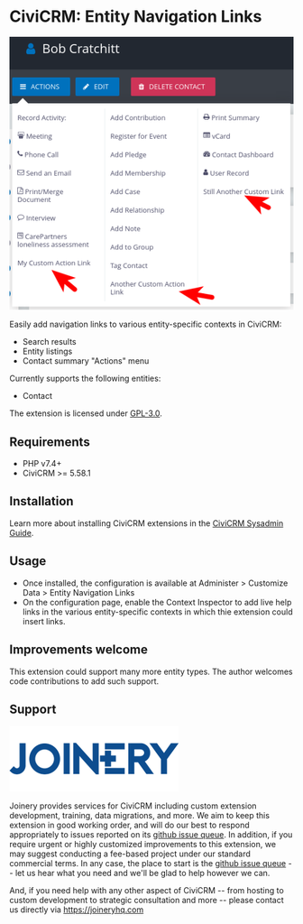 # CiviCRM: Entity Navigation Links

![Screenshot](/images/screenshot.png)

Easily add navigation links to various entity-specific contexts in CiviCRM:

* Search results
* Entity listings
* Contact summary "Actions" menu

Currently supports the following entities:

* Contact

The extension is licensed under [GPL-3.0](LICENSE.txt).

## Requirements

* PHP v7.4+
* CiviCRM >= 5.58.1

## Installation

Learn more about installing CiviCRM extensions in the [CiviCRM Sysadmin Guide](https://docs.civicrm.org/sysadmin/en/latest/customize/extensions/).

## Usage

* Once installed, the configuration is available at Administer > Customize Data > Entity Navigation Links
* On the configuration page, enable the Context Inspector to add live help links in the various entity-specific 
  contexts in which thie extension could insert links.

## Improvements welcome

This extension could support many more entity types. The author welcomes code contributions to add such support.


## Support
![Joinery](/images/joinery-logo.png)

Joinery provides services for CiviCRM including custom extension development, training, data migrations, and more. 
We aim to keep this extension in good working order, and will do our best to respond appropriately to issues reported
on its [github issue queue](https://github.com/JoineryHQ/com.joineryhq.jentitylink/issues). In addition, if you
require urgent or highly customized improvements to this extension, we may suggest conducting a fee-based project
under our standard commercial terms.  In any case, the place to start is the 
[github issue queue](https://github.com/JoineryHQ/com.joineryhq.jentitylink/issues) -- let us hear what you need
and we'll be glad to help however we can.

And, if you need help with any other aspect of CiviCRM -- from hosting to custom development to strategic consultation
and more -- please contact us directly via https://joineryhq.com
